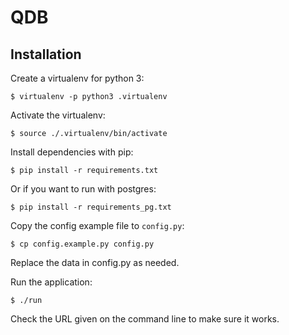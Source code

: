 # QDB

## Installation

Create a virtualenv for python 3:

	$ virtualenv -p python3 .virtualenv

Activate the virtualenv:

	$ source ./.virtualenv/bin/activate

Install dependencies with pip:

	$ pip install -r requirements.txt

Or if you want to run with postgres:

	$ pip install -r requirements_pg.txt

Copy the config example file to `config.py`:

	$ cp config.example.py config.py

Replace the data in config.py as needed.

Run the application:

	$ ./run

Check the URL given on the command line to make sure it works.
